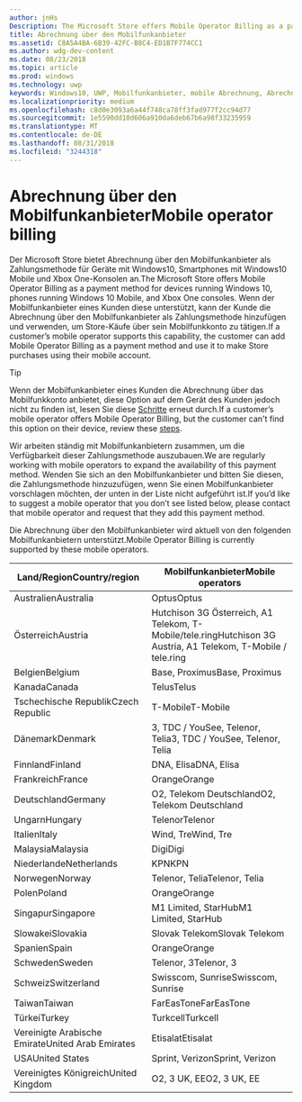 ```yaml
---
author: jnHs
Description: The Microsoft Store offers Mobile Operator Billing as a payment method for mobile operators who support this capability.
title: Abrechnung über den Mobilfunkanbieter
ms.assetid: C8A5A4BA-6B39-42FC-B8C4-ED1B7F774CC1
ms.author: wdg-dev-content
ms.date: 08/23/2018
ms.topic: article
ms.prod: windows
ms.technology: uwp
keywords: Windows10, UWP, Mobilfunkanbieter, mobile Abrechnung, Abrechnung über den Mobilfunkanbieter
ms.localizationpriority: medium
ms.openlocfilehash: c8d0e3093a6a44f748ca78ff3fad977f2cc94d77
ms.sourcegitcommit: 1e5590dd10d606a910da6deb67b6a98f33235959
ms.translationtype: MT
ms.contentlocale: de-DE
ms.lasthandoff: 08/31/2018
ms.locfileid: "3244318"
---
```

# <a name="mobile-operator-billing"></a><span data-ttu-id="0d40f-103">Abrechnung über den Mobilfunkanbieter</span><span class="sxs-lookup"><span data-stu-id="0d40f-103">Mobile operator billing</span></span>


<span data-ttu-id="0d40f-104">Der Microsoft Store bietet Abrechnung über den Mobilfunkanbieter als Zahlungsmethode für Geräte mit Windows10, Smartphones mit Windows10 Mobile und Xbox One-Konsolen an.</span><span class="sxs-lookup"><span data-stu-id="0d40f-104">The Microsoft Store offers Mobile Operator Billing as a payment method for devices running Windows 10, phones running Windows 10 Mobile, and Xbox One consoles.</span></span> <span data-ttu-id="0d40f-105">Wenn der Mobilfunkanbieter eines Kunden diese unterstützt, kann der Kunde die Abrechnung über den Mobilfunkanbieter als Zahlungsmethode hinzufügen und verwenden, um Store-Käufe über sein Mobilfunkkonto zu tätigen.</span><span class="sxs-lookup"><span data-stu-id="0d40f-105">If a customer’s mobile operator supports this capability, the customer can add Mobile Operator Billing as a payment method and use it to make Store purchases using their mobile account.</span></span>

> [!TIP]
>  <span data-ttu-id="0d40f-106">Wenn der Mobilfunkanbieter eines Kunden die Abrechnung über das Mobilfunkkonto anbietet, diese Option auf dem Gerät des Kunden jedoch nicht zu finden ist, lesen Sie diese [Schritte](http://go.microsoft.com/fwlink/p/?LinkId=523993) erneut durch.</span><span class="sxs-lookup"><span data-stu-id="0d40f-106">If a customer’s mobile operator offers Mobile Operator Billing, but the customer can't find this option on their device, review these [steps](http://go.microsoft.com/fwlink/p/?LinkId=523993).</span></span>

<span data-ttu-id="0d40f-107">Wir arbeiten ständig mit Mobilfunkanbietern zusammen, um die Verfügbarkeit dieser Zahlungsmethode auszubauen.</span><span class="sxs-lookup"><span data-stu-id="0d40f-107">We are regularly working with mobile operators to expand the availability of this payment method.</span></span> <span data-ttu-id="0d40f-108">Wenden Sie sich an den Mobilfunkanbieter und bitten Sie diesen, die Zahlungsmethode hinzuzufügen, wenn Sie einen Mobilfunkanbieter vorschlagen möchten, der unten in der Liste nicht aufgeführt ist.</span><span class="sxs-lookup"><span data-stu-id="0d40f-108">If you’d like to suggest a mobile operator that you don’t see listed below, please contact that mobile operator and request that they add this payment method.</span></span>

<span data-ttu-id="0d40f-109">Die Abrechnung über den Mobilfunkanbieter wird aktuell von den folgenden Mobilfunkanbietern unterstützt.</span><span class="sxs-lookup"><span data-stu-id="0d40f-109">Mobile Operator Billing is currently supported by these mobile operators.</span></span>

| <span data-ttu-id="0d40f-110">Land/Region</span><span class="sxs-lookup"><span data-stu-id="0d40f-110">Country/region</span></span>  | <span data-ttu-id="0d40f-111">Mobilfunkanbieter</span><span class="sxs-lookup"><span data-stu-id="0d40f-111">Mobile operators</span></span>                 |
|-----------------|----------------------------------|
| <span data-ttu-id="0d40f-112">Australien</span><span class="sxs-lookup"><span data-stu-id="0d40f-112">Australia</span></span>       | <span data-ttu-id="0d40f-113">Optus</span><span class="sxs-lookup"><span data-stu-id="0d40f-113">Optus</span></span>                            |
| <span data-ttu-id="0d40f-114">Österreich</span><span class="sxs-lookup"><span data-stu-id="0d40f-114">Austria</span></span>         | <span data-ttu-id="0d40f-115">Hutchison 3G Österreich, A1 Telekom, T-Mobile/tele.ring</span><span class="sxs-lookup"><span data-stu-id="0d40f-115">Hutchison 3G Austria, A1 Telekom, T-Mobile / tele.ring</span></span>  |
| <span data-ttu-id="0d40f-116">Belgien</span><span class="sxs-lookup"><span data-stu-id="0d40f-116">Belgium</span></span>         | <span data-ttu-id="0d40f-117">Base, Proximus</span><span class="sxs-lookup"><span data-stu-id="0d40f-117">Base, Proximus</span></span>                   |
| <span data-ttu-id="0d40f-118">Kanada</span><span class="sxs-lookup"><span data-stu-id="0d40f-118">Canada</span></span>          | <span data-ttu-id="0d40f-119">Telus</span><span class="sxs-lookup"><span data-stu-id="0d40f-119">Telus</span></span>                            |
| <span data-ttu-id="0d40f-120">Tschechische Republik</span><span class="sxs-lookup"><span data-stu-id="0d40f-120">Czech Republic</span></span>  | <span data-ttu-id="0d40f-121">T-Mobile</span><span class="sxs-lookup"><span data-stu-id="0d40f-121">T-Mobile</span></span>                         |
| <span data-ttu-id="0d40f-122">Dänemark</span><span class="sxs-lookup"><span data-stu-id="0d40f-122">Denmark</span></span>         | <span data-ttu-id="0d40f-123">3, TDC / YouSee, Telenor, Telia</span><span class="sxs-lookup"><span data-stu-id="0d40f-123">3, TDC / YouSee, Telenor, Telia</span></span>  |
| <span data-ttu-id="0d40f-124">Finnland</span><span class="sxs-lookup"><span data-stu-id="0d40f-124">Finland</span></span>         | <span data-ttu-id="0d40f-125">DNA, Elisa</span><span class="sxs-lookup"><span data-stu-id="0d40f-125">DNA, Elisa</span></span>                       |
| <span data-ttu-id="0d40f-126">Frankreich</span><span class="sxs-lookup"><span data-stu-id="0d40f-126">France</span></span>          | <span data-ttu-id="0d40f-127">Orange</span><span class="sxs-lookup"><span data-stu-id="0d40f-127">Orange</span></span>                           |
| <span data-ttu-id="0d40f-128">Deutschland</span><span class="sxs-lookup"><span data-stu-id="0d40f-128">Germany</span></span>         | <span data-ttu-id="0d40f-129">O2, Telekom Deutschland</span><span class="sxs-lookup"><span data-stu-id="0d40f-129">O2, Telekom Deutschland</span></span>          |
| <span data-ttu-id="0d40f-130">Ungarn</span><span class="sxs-lookup"><span data-stu-id="0d40f-130">Hungary</span></span>         | <span data-ttu-id="0d40f-131">Telenor</span><span class="sxs-lookup"><span data-stu-id="0d40f-131">Telenor</span></span>                          |
| <span data-ttu-id="0d40f-132">Italien</span><span class="sxs-lookup"><span data-stu-id="0d40f-132">Italy</span></span>           | <span data-ttu-id="0d40f-133">Wind, Tre</span><span class="sxs-lookup"><span data-stu-id="0d40f-133">Wind, Tre</span></span>                        |
| <span data-ttu-id="0d40f-134">Malaysia</span><span class="sxs-lookup"><span data-stu-id="0d40f-134">Malaysia</span></span>        | <span data-ttu-id="0d40f-135">Digi</span><span class="sxs-lookup"><span data-stu-id="0d40f-135">Digi</span></span>                             |
| <span data-ttu-id="0d40f-136">Niederlande</span><span class="sxs-lookup"><span data-stu-id="0d40f-136">Netherlands</span></span>     | <span data-ttu-id="0d40f-137">KPN</span><span class="sxs-lookup"><span data-stu-id="0d40f-137">KPN</span></span>                              |
| <span data-ttu-id="0d40f-138">Norwegen</span><span class="sxs-lookup"><span data-stu-id="0d40f-138">Norway</span></span>          | <span data-ttu-id="0d40f-139">Telenor, Telia</span><span class="sxs-lookup"><span data-stu-id="0d40f-139">Telenor, Telia</span></span>                   |
| <span data-ttu-id="0d40f-140">Polen</span><span class="sxs-lookup"><span data-stu-id="0d40f-140">Poland</span></span>          | <span data-ttu-id="0d40f-141">Orange</span><span class="sxs-lookup"><span data-stu-id="0d40f-141">Orange</span></span>                           |
| <span data-ttu-id="0d40f-142">Singapur</span><span class="sxs-lookup"><span data-stu-id="0d40f-142">Singapore</span></span>       | <span data-ttu-id="0d40f-143">M1 Limited, StarHub</span><span class="sxs-lookup"><span data-stu-id="0d40f-143">M1 Limited, StarHub</span></span>              |
| <span data-ttu-id="0d40f-144">Slowakei</span><span class="sxs-lookup"><span data-stu-id="0d40f-144">Slovakia</span></span>        | <span data-ttu-id="0d40f-145">Slovak Telekom</span><span class="sxs-lookup"><span data-stu-id="0d40f-145">Slovak Telekom</span></span>                   |
| <span data-ttu-id="0d40f-146">Spanien</span><span class="sxs-lookup"><span data-stu-id="0d40f-146">Spain</span></span>           | <span data-ttu-id="0d40f-147">Orange</span><span class="sxs-lookup"><span data-stu-id="0d40f-147">Orange</span></span>                           |
| <span data-ttu-id="0d40f-148">Schweden</span><span class="sxs-lookup"><span data-stu-id="0d40f-148">Sweden</span></span>          | <span data-ttu-id="0d40f-149">Telenor, 3</span><span class="sxs-lookup"><span data-stu-id="0d40f-149">Telenor, 3</span></span>                       |
| <span data-ttu-id="0d40f-150">Schweiz</span><span class="sxs-lookup"><span data-stu-id="0d40f-150">Switzerland</span></span>     | <span data-ttu-id="0d40f-151">Swisscom, Sunrise</span><span class="sxs-lookup"><span data-stu-id="0d40f-151">Swisscom, Sunrise</span></span>                |
| <span data-ttu-id="0d40f-152">Taiwan</span><span class="sxs-lookup"><span data-stu-id="0d40f-152">Taiwan</span></span>          | <span data-ttu-id="0d40f-153">FarEasTone</span><span class="sxs-lookup"><span data-stu-id="0d40f-153">FarEasTone</span></span>                       |
| <span data-ttu-id="0d40f-154">Türkei</span><span class="sxs-lookup"><span data-stu-id="0d40f-154">Turkey</span></span>          | <span data-ttu-id="0d40f-155">Turkcell</span><span class="sxs-lookup"><span data-stu-id="0d40f-155">Turkcell</span></span>                         |
| <span data-ttu-id="0d40f-156">Vereinigte Arabische Emirate</span><span class="sxs-lookup"><span data-stu-id="0d40f-156">United Arab Emirates</span></span> | <span data-ttu-id="0d40f-157">Etisalat</span><span class="sxs-lookup"><span data-stu-id="0d40f-157">Etisalat</span></span>                    |
| <span data-ttu-id="0d40f-158">USA</span><span class="sxs-lookup"><span data-stu-id="0d40f-158">United States</span></span>   | <span data-ttu-id="0d40f-159">Sprint, Verizon</span><span class="sxs-lookup"><span data-stu-id="0d40f-159">Sprint, Verizon</span></span>                  |
| <span data-ttu-id="0d40f-160">Vereinigtes Königreich</span><span class="sxs-lookup"><span data-stu-id="0d40f-160">United Kingdom</span></span>  | <span data-ttu-id="0d40f-161">O2, 3 UK, EE</span><span class="sxs-lookup"><span data-stu-id="0d40f-161">O2, 3 UK, EE</span></span>                     |

 



 


 

 




